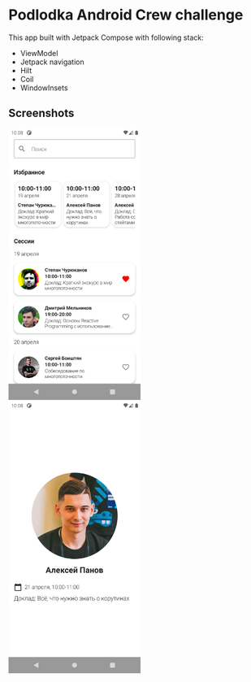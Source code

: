 # Podlodka Android Crew challenge

This app built with Jetpack Compose with following stack:
* ViewModel
* Jetpack navigation
* Hilt
* Coil
* WindowInsets

## Screenshots
<img src="/screenshots/screenshot1.png" width="260">&emsp;<img src="/screenshots/screenshot2.png" width="260">
